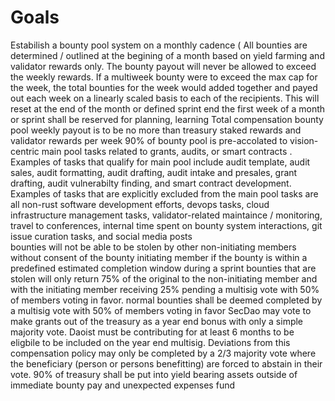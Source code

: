 # Goals
Estabilish a bounty pool system on a monthly cadence ( All bounties are determined / outlined at the begining of a month based on yield farming and validator rewards only. The bounty payout will never be allowed to exceed the weekly rewards. If a multiweek bounty were to exceed the max cap for the week, the total bounties for the week would added together and payed out each week on a linearly scaled basis to each of the recipients. This will reset at the end of the month or defined sprint end
the first week of a month or sprint shall be reserved for planning, learning
Total compensation bounty pool weekly payout is to be no more than treasury staked rewards and validator rewards per week
90% of bounty pool is pre-accolated to vision-centric main pool tasks related to grants, audits, or smart contracts . Examples of tasks that qualify for main pool include audit template, audit sales, audit formatting, audit drafting, audit intake and presales, grant drafting, audit vulnerabilty finding, and smart contract development.
Examples of tasks that are explicitly excluded from the main pool tasks are all non-rust software development efforts, devops tasks, cloud infrastructure management tasks, validator-related maintaince / monitoring, travel to conferences, internal time spent on bounty system interactions, git issue curation tasks, and social media posts\
bounties will not be able to be stolen by other non-initiating members without consent of the bounty initiating member if the bounty is within a predefined estimated completion window during a sprint
bounties that are stolen will only return 75% of the original to the non-initiating member and with the initiating member receiving 25% pending a multisig vote with 50% of members voting in favor.
normal bounties shall be deemed completed by a multisig vote with 50% of members voting in favor
SecDao may vote to make grants out of the treasury as a year end bonus with only a simple majority vote. Daoist must be contributing for at least 6 months to be eligbile to be included on the year end multisig.
Deviations from this compensation policy may only be completed by a 2/3 majority vote where the beneficiary (person or persons benefitting) are forced to abstain in their vote.
90% of treasury shall be put into yield bearing assets outside of immediate bounty pay and unexpected expenses fund
